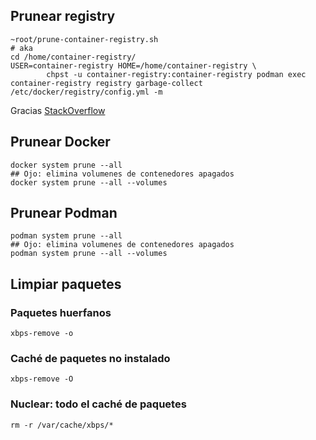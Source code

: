 ## Prunear registry

```
~root/prune-container-registry.sh
# aka
cd /home/container-registry/
USER=container-registry HOME=/home/container-registry \
        chpst -u container-registry:container-registry podman exec container-registry registry garbage-collect /etc/docker/registry/config.yml -m
```

Gracias [StackOverflow](https://stackoverflow.com/a/48950176)

## Prunear Docker

```
docker system prune --all
## Ojo: elimina volumenes de contenedores apagados
docker system prune --all --volumes
```

## Prunear Podman

```
podman system prune --all
## Ojo: elimina volumenes de contenedores apagados
podman system prune --all --volumes
```

## Limpiar paquetes

### Paquetes huerfanos

```
xbps-remove -o
```

### Caché de paquetes no instalado

```
xbps-remove -O
```

### Nuclear: todo el caché de paquetes

```
rm -r /var/cache/xbps/*
```
